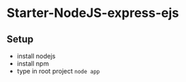 # Starter-NodeJS-express-ejs

## Setup
- install nodejs 
- install npm 
- type in root project ```node app```
